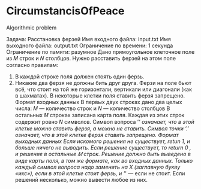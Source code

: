 # CircumstancisOfPeace
Algorithmic problem

Задача: Расстановка ферзей
Имя входного файла: input.txt
Имя выходного файла: output.txt
Ограничение по времени: 1 секунда
Ограничение по памяти: разумное
Дано прямоугольное клеточное поле из 𝑀 строк и 𝑁 столбцов. Нужно расставить ферзей
на этом поле согласно правилам:
1. В каждой строке поля должен стоять один ферзь.
2. Никакие два ферзя не должны бить друг друга.
Ферзи на поле бьют всё, что стоит на той же горизонтали, вертикали или диагонали (как
в шахматах). В некоторые клетки поля ставить ферзя запрещено.
Формат входных данных
В первых двух строках дано два целых числа: 𝑀 — количество строк и 𝑁 — количество столбцов
В остальных 𝑀 строках записана карта поля. Каждая из этих строк содержит ровно 𝑁
символов. Символ вопроса ’_’ означает, что в этой клетке можно ставить ферзя, а можно
не ставить. Символ точки ’.’ означает, что в этой клетке ферзя ставить запрещено.
Формат выходных данных
Если искомого решения не существует, retun 1, и больше ничего не
выводить.
Если решение существует, то return 0 , и решение в
остальные 𝑀 строк. Решение должно быть выведено в виде карты поля, в том же формате,
как во входных данных. Только каждый символ вопроса надо заменить на X (заглавную
букву «икс»), если в этой клетке стоит ферзь, и '_' — если не стоит.
Если решений несколько, можно вывести любое из них.
